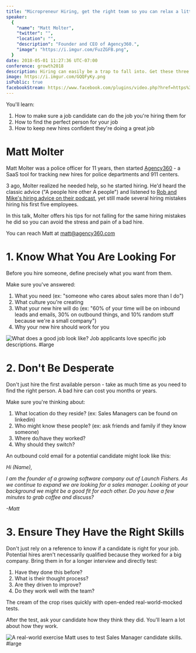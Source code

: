 ```yaml
---
title: "Micropreneur Hiring, get the right team so you can relax a little"
speaker:
  {
    "name": "Matt Molter",
    "twitter": "",
    "location": "",
    "description": "Founder and CEO of Agency360.",
    "image": "https://i.imgur.com/FuzZGFB.png",
  }
date: 2018-05-01 11:27:36 UTC-07:00
conference: growth2018
description: Hiring can easily be a trap to fall into. Get these three things right and you won't fall on your face.
image: https://i.imgur.com/GQQFyKy.png
isPublic: true
facebookStream: https://www.facebook.com/plugins/video.php?href=https%3A%2F%2Fwww.facebook.com%2Fteamlanio%2Fvideos%2F1676996419015648%2F&show_text=0&width=560
---
```


You'll learn:

1. How to make sure a job candidate can do the job you're hiring them for
2. How to find the perfect person for your job
3. How to keep new hires confident they're doing a great job

# Matt Molter

Matt Molter was a police officer for 11 years, then started [Agency360](https://agency360.com/) - a SaaS tool for tracking new hires for police departments and 911 centers.

3 ago, Molter realized he needed help, so he started hiring. He'd heard the classic advice ("A people hire other A people") and listened to [Rob and Mike's hiring advice on their podcast](https://www.startupsfortherestofus.com/?s=hiring&x=0&y=0), yet still made several hiring mistakes hiring his first five employees.

In this talk, Molter offers his tips for not falling for the same hiring mistakes he did so you can avoid the stress and pain of a bad hire.

You can reach Matt at matt@agency360.com

# 1. Know What You Are Looking For

Before you hire someone, define precisely what you want from them.

Make sure you've answered:

1.  What you need (ex: "someone who cares about sales more than I do")
1.  What culture you're creating
1.  What your new hire will do (ex: "60% of your time will be on inbound leads and emails, 30% on outbound things, and 10% random stuff because we're a small company")
1.  Why your new hire should work for you

![What does a good job look like? Job applicants love specific job descriptions. #large](https://i.imgur.com/6xX27LG.png)

# 2. Don't Be Desperate

Don't just hire the first available person - take as much time as you need to find the right person. A bad hire can cost you months or years.

Make sure you're thinking about:

1.  What location do they reside? (ex: Sales Managers can be found on linkedin)
1.  Who might know these people? (ex: ask friends and family if they know someone)
1.  Where do/have they worked?
1.  Why should they switch?

An outbound cold email for a potential candidate might look like this:

_Hi (Name),_

_I am the founder of a growing software company out of Launch Fishers. As we continue to expand we are looking for a sales manager. Looking at your background we might be a good fit for each other. Do you have a few minutes to grab coffee and discuss?_

_-Matt_

# 3. Ensure They Have the Right Skills

Don't just rely on a reference to know if a candidate is right for your job. Potential hires aren't necessarily qualified because they worked for a big company. Bring them in for a longer interview and directly test:

1.  Have they done this before?
1.  What is their thought process?
1.  Are they driven to improve?
1.  Do they work well with the team?

The cream of the crop rises quickly with open-ended real-world-mocked tests.

After the test, ask your candidate how they think they did. You'll learn a lot about how they work.

![A real-world exercise Matt uses to test Sales Manager candidate skills. #large](https://i.imgur.com/BGoMgWz.png)
